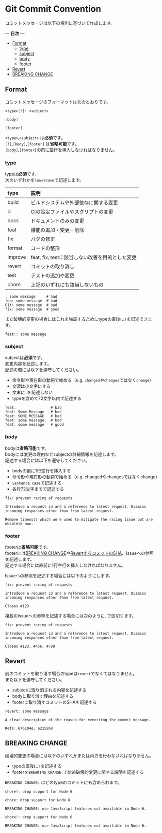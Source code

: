 # Git Commit Convention

コミットメッセージは以下の規則に基づいて作成します。  

— **目次** —

- [Format](#format)
  - [type](#type)
  - [subject](#subject)
  - [body](#body)
  - [footer](#footer)
- [Revert](#revert)
- [BREAKING CHANGE](#breaking-change)

## Format

コミットメッセージのフォーマットは次のとおりです。

```example
<type>[!]: <subject>

[body]

[footer]
```

`<type>`,`<subject>` は**必須**です。  
`[!]`,`[body]`,`[footer]` は**省略可能**です。  
`[body]`,`[footer]`の前に空行を挿入しなければなりません。  

### type

typeは**必須**です。  
次のいずれかを`lowercase`で記述します。  

| type    | 説明                                            |
| :------ | :---------------------------------------------- |
| build   | ビルドシステムや外部依存に関する変更            |
| ci      | CIの設定ファイルやスクリプトの変更              |
| docs    | ドキュメントのみの変更                          |
| feat    | 機能の追加・変更・削除                          |
| fix     | バグの修正                                      |
| format  | コードの整形                                    |
| improve | feat, fix, testに該当しない改善を目的とした変更 |
| revert  | コミットの取り消し                              |
| test    | テストの追加や変更                              |
| chore   | 上記のいずれにも該当しないもの                  |

```example
: some message     # bad
foo: some message  # bad
FIX: some message  # bad
fix: some message  # good
```

また破壊的変更の場合にはこれを強調するためにtypeの直後に`!`を記述できます。  

```example
feat!: some message
```

### subject

subjectは**必須**です。  
変更内容を記述します。  
記述の際には以下を遵守してください。  

- 命令形や現在形の動詞で始める（e.g. `changed`や`changes`ではなく`change`）
- 文頭は小文字にする
- 文末に`.`を記述しない
- typeを含めて72文字以内で記述する

```example
feat:                # bad
feat: Some Message   # bad
feat: SOME MESSAGE   # bad
feat: some message.  # bad
feat: some message   # good
```

### body

bodyは**省略可能**です。  
bodyには変更の理由などsubjectの詳細情報を記述します。  
記述する場合には以下を遵守してください。  

- bodyの前に1行空行を挿入する
- 命令形や現在形の動詞で始める（e.g. changedやchangesではなくchange）
- `Sentence case`で記述する
- 各行72文字までで記述する

```example
fix: prevent racing of requests

Introduce a request id and a reference to latest request. Dismiss
incoming responses other than from latest request.

Remove timeouts which were used to mitigate the racing issue but are
obsolete now.
```

### footer

footerは**省略可能**です。  
footerには[BREAKING CHANGE](#breaking-change)や[RevertするコミットのSHA](#revert)、Issueへの参照を記述します。  
記述する場合には直前に1行空行を挿入しなければなりません。  

Issueへの参照を記述する場合には以下のようにします。  

```example
fix: prevent racing of requests

Introduce a request id and a reference to latest request. Dismiss
incoming responses other than from latest request.

Closes #123
```

複数のIssueへの参照を記述する場合には次のように`,`で区切ります。  

```example
fix: prevent racing of requests

Introduce a request id and a reference to latest request. Dismiss
incoming responses other than from latest request.

Closes #123, #456, #789
```

## Revert

前のコミットを取り消す場合のtypeは`revert`でなくてはなりません。  
また以下を遵守してください。  

- subjectに取り消される内容を記述する
- bodyに取り消す理由を記述する
- footerに取り消すコミットのSHAを記述する

```example
revert: some message

A clear description of the reason for reverting the commit message.

Refs: 676104e, a215868
```

## BREAKING CHANGE

破壊的変更の場合には以下のいずれかまたは両方を行わなければなりません。  

- typeの直後に`!`を記述する
- footerを`BREAKING CHANGE:`で始め破壊的変更に関する説明を記述する

`BREAKING CHANGE:` はどのtypeのコミットにも含められます。  

```example
chore!: drop support for Node 6
```

```example
chore: drop support for Node 6

BREAKING CHANGE: use JavaScript features not available in Node 6.
```

```example
chore!: drop support for Node 6

BREAKING CHANGE: use JavaScript features not available in Node 6.
```
